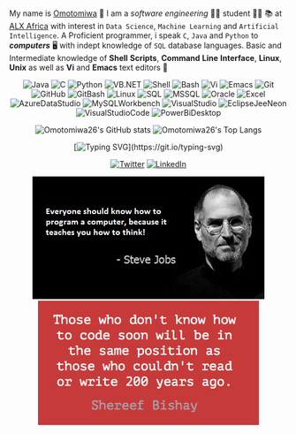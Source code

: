 My name is [Omotomiwa](https://github.com/omotomiwa26) 👋 I am a _software_ _engineering_ 👨‍💻 student 👨‍🎓 📚 at [ALX Africa](https://www.alxafrica.com) with interest in `Data Science`, `Machine Learning` and `Artificial Intelligence`. A Proficient programmer, i speak `C`, `Java` and `Python` to ***computers*** 🖥️ with indept knowledge of `SQL` database languages. Basic and Intermediate knowledge of __Shell__ __Scripts__, __Command__ __Line__ __Interface__, __Linux__, __Unix__ as well as **Vi** and **Emacs** text editors 📃 <br/>

 <div align="center">
<p> 
 
  ![Java](https://img.shields.io/badge/-Java-05122A?style=flat&logo=Java)
  ![C](https://img.shields.io/badge/-C-05122A?style=flat&logo)
  ![Python](https://img.shields.io/badge/-Python-05122A?style=flat&logo=python)
  ![VB.NET](https://img.shields.io/badge/-VB.NET-05122A?style=flat&logo=visual-basic.NET)
  ![Shell](https://img.shields.io/badge/-Shell-05122A?style=flat&logo=shell)
  ![Bash](https://img.shields.io/badge/-Bash-05122A?style=flat&logo=bash)
  ![Vi](https://img.shields.io/badge/-Vi-05122A?style=flat&logo=vi)
  ![Emacs](https://img.shields.io/badge/-Emacs-05122A?style=flat&logo=emacs)
  ![Git](https://img.shields.io/badge/-Git-05122A?style=flat&logo=git)
  ![GitHub](https://img.shields.io/badge/-GitHub-05122A?style=flat&logo=github)
  ![GitBash](https://img.shields.io/badge/-GitBash-05122A?style=flat&logo=Git-Bash)
  ![Linux](https://img.shields.io/badge/-Linux-05122A?style=flat&logo=linux)
  ![SQL](https://img.shields.io/badge/-SQL-05122A?style=flat&logo=mysql)
  ![MSSQL](https://img.shields.io/badge/-SQL-05122A?style=flat&logo=ms-mysql)
  ![Oracle](https://img.shields.io/badge/-Oracle-05122A?style=flat&logo=oracle)
  ![Excel](https://img.shields.io/badge/-Excel-05122A?style=flat&logo=excel)
  ![AzureDataStudio](https://img.shields.io/badge/-AzureDataStudio-05122A?style=flat&logo=Azure-Data-Studio)
  ![MySQLWorkbench](https://img.shields.io/badge/-MySQLWorkbench-05122A?style=flat&logo=mysql-Work-bench)
  ![VisualStudio](https://img.shields.io/badge/-VisualStudio-05122A?style=flat&logo=Visual-Studio)
  ![EclipseJeeNeon](https://img.shields.io/badge/-EclipseJeeNeon-05122A?style=flat&logo=Eclipse-Jee-Neon)
  ![VisualStudioCode](https://img.shields.io/badge/-VisualStudioCode-05122A?style=flat&logo=Visual-Studio-Code)
  ![PowerBiDesktop](https://img.shields.io/badge/-PowerBiDesktop-05122A?style=flat&logo=Power-Bi-Desktop)

  </p>
 </div> 
 
<div align="center">
<p>

![Omotomiwa26's GitHub stats](https://github-readme-stats-sigma-five.vercel.app/api?username=omotomiwa26&show_icons=true&theme=tokyonight)
![Omotomiwa26's Top Langs](https://github-readme-stats-sigma-five.vercel.app/api/top-langs/?username=omotomiwa26&show_icons=true&theme=tokyonight&langs_count=3&layout=compact)
 
  </p>
 </div>
 
 <div align="center">
<p>
 
[![Typing SVG](https://readme-typing-svg.herokuapp.com/?lines=Programming+is+an+attempt+to+create;a+representation+of;reality+on+the+computer.)](https://git.io/typing-svg)

 </p>
 </div>
 
   <div align="center">
<p> 
  <a href="https://twitter.com/i_am_omotomiwa" target="_blank"><img alt="Twitter" src="https://img.shields.io/badge/twitter-%231DA1F2.svg?&style=for-the-badge&logo=twitter&logoColor=white" /></a> 
  <a href="https://www.linkedin.com/in/afonja-omotomiwa-6b80b61b2/" target="_blank"><img alt="LinkedIn" src="https://img.shields.io/badge/linkedin-%230077B5.svg?&style=for-the-badge&logo=linkedin&logoColor=white" /></a> 
</p>
 </div>

<div align="center">
<p> 
<img src="https://github.com/omotomiwa26/omotomiwa26/blob/main/143476-steve-jobs-computer-programming-quote.jpg" /> <img src="https://github.com/omotomiwa26/omotomiwa26/blob/main/those-who-dont-know-how-to-code-soon-will-be.png" /> 
</p>
 </div>
 
 
 
 
